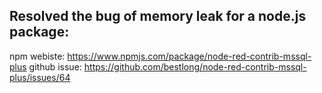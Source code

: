 ## Resolved the bug of memory leak for a node.js package:

npm webiste: https://www.npmjs.com/package/node-red-contrib-mssql-plus
github issue: https://github.com/bestlong/node-red-contrib-mssql-plus/issues/64
